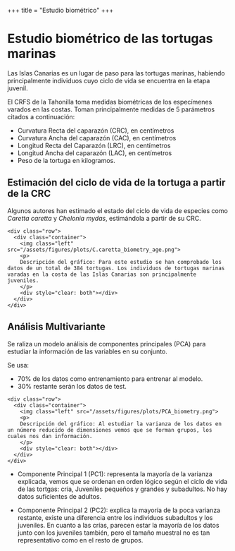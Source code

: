 +++
title = "Estudio biométrico"
+++

# Estudio biométrico de las tortugas marinas

Las Islas Canarias es un lugar de paso para las tortugas marinas, habiendo principalmente individuos cuyo ciclo de vida se encuentra en la etapa juvenil.

El CRFS de la Tahonilla toma medidas biométricas de los especímenes varados en las costas. Toman principalmente medidas de 5 parámetros citados a continuación:


* Curvatura Recta del caparazón (CRC), en centímetros
* Curvatura Ancha del caparazón (CAC), en centímetros 
* Longitud Recta del Caparazón (LRC), en centímetros 
* Longitud Ancha del caparazón (LAC), en centímetros 
* Peso de la tortuga en kilogramos.

## Estimación del ciclo de vida de la tortuga a partir de la CRC

Algunos autores han estimado el estado del ciclo de vida de especies como *Caretta caretta* y *Chelonia mydas*, estimándola a partir de su CRC. 

~~~
<div class="row">
  <div class="container">
    <img class="left" src="/assets/figures/plots/C.caretta_biometry_age.png">
    <p>
    Descripción del gráfico: Para este estudio se han comprobado los datos de un total de 384 tortugas. Los individuos de tortugas marinas varadas en la costa de las Islas Canarias son principalmente juveniles. 
    </p>
    <div style="clear: both"></div>      
  </div>
</div>
~~~

## Análisis Multivariante

Se raliza un modelo análisis de componentes principales (PCA) para estudiar la información de las variables en su conjunto.

Se usa:

* 70% de los datos como entrenamiento para entrenar al modelo.
* 30% restante serán los datos de test.

~~~
<div class="row">
  <div class="container">
    <img class="left" src="/assets/figures/plots/PCA_biometry.png">
    <p>
    Descripción del gráfico: Al estudiar la varianza de los datos en un número reducido de dimensiones vemos que se forman grupos, los cuales nos dan información. 
    </p>
    <div style="clear: both"></div>      
  </div>
</div>
~~~

* Componente Principal 1 (PC1): representa la mayoría de la varianza explicada, vemos que se ordenan en orden lógico según el ciclo de vida de las tortgas: cría, Juveniles pequeños y grandes y subadultos. No hay datos suficientes de adultos.


* Componente Principal 2 (PC2): explica la mayoría de la poca varianza restante, existe una diferencia entre los individuos subadultos y los juveniles. En cuanto a las crías, parecen estar la mayoría de los datos junto con los juveniles también, pero el tamaño muestral no es tan representativo como en el resto de grupos.